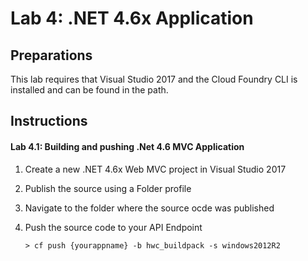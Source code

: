 # Lab 4: .NET 4.6x Application

## Preparations
This lab requires that Visual Studio 2017 and the Cloud Foundry CLI is installed and can be found in the path.

## Instructions
#### Lab 4.1: Building and pushing .Net 4.6 MVC Application
1. Create a new .NET 4.6x Web MVC project in Visual Studio 2017
2. Publish the source using a Folder profile
3. Navigate to the folder where the source ocde was published
4. Push the source code to your API Endpoint

	`> cf push {yourappname} -b hwc_buildpack -s windows2012R2`
 